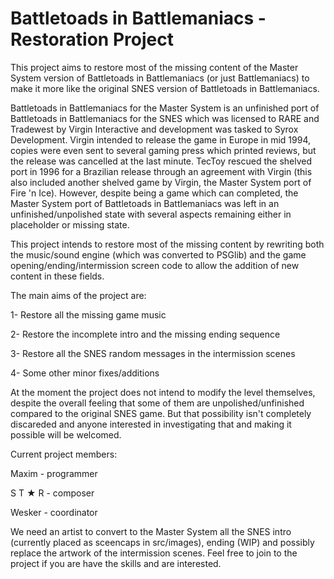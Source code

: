 # Battletoads in Battlemaniacs - Restoration Project

This project aims to restore most of the missing content of the Master System version of Battletoads in Battlemaniacs (or just Battlemaniacs) to make it more like the original SNES version of Battletoads in Battlemaniacs.

Battletoads in Battlemaniacs for the Master System is an unfinished port of Battletoads in Battlemaniacs for the SNES which was licensed to RARE and Tradewest by Virgin Interactive and development was tasked to Syrox Development. Virgin intended to release the game in Europe in mid 1994, copies were even sent to several gaming press which printed reviews, but the release was cancelled at the last minute. TecToy rescued the shelved port in 1996 for a Brazilian release through an agreement with Virgin (this also included another shelved game by Virgin, the Master System port of Fire 'n Ice). However, despite being a game which can completed, the Master System port of Battletoads in Battlemaniacs was left in an unfinished/unpolished state with several aspects remaining either in placeholder or missing state. 

This project intends to restore most of the missing content by rewriting both the music/sound engine (which was converted to PSGlib) and the game opening/ending/intermission screen code to allow the addition of new content in these fields.

The main aims of the project are:

1- Restore all the missing game music

2- Restore the incomplete intro and the missing ending sequence

3- Restore all the SNES random messages in the intermission scenes

4- Some other minor fixes/additions

At the moment the project does not intend to modify the level themselves, despite the overall feeling that some of them are unpolished/unfinished compared to the original SNES game. But that possibility isn't completely discareded and anyone interested in investigating that and making it possible will be welcomed.

Current project members:

Maxim - programmer

S T ★ R - composer

Wesker - coordinator

We need an artist to convert to the Master System all the SNES intro (currently placed as sceencaps in src/images), ending (WIP) and possibly replace the artwork of the intermission scenes. Feel free to join to the project if you are have the skills and are interested.
